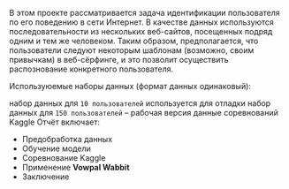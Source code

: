 В этом проекте рассматривается задача идентификации пользователя по его поведению в сети Интернет. В качестве данных используются последовательности из нескольких веб-сайтов, посещенных подряд одним и тем же человеком. Таким образом, предполагается, что пользователи следуют некоторым шаблонам (возможно, своим привычкам) в веб-сёрфинге, и это позволит осуществить распознование конкретного пользователя.

Используюемые наборы данных (формат данных одинаковый):

набор данных для `10 пользователей` используется для отладки
набор данных для `150 пользователей` – рабочая версия
данные соревнований Kaggle
Отчёт включает:

- Предобработка данных
- Обучение модели
- Соревнование Kaggle
- Применение **Vowpal Wabbit**
- Заключение

